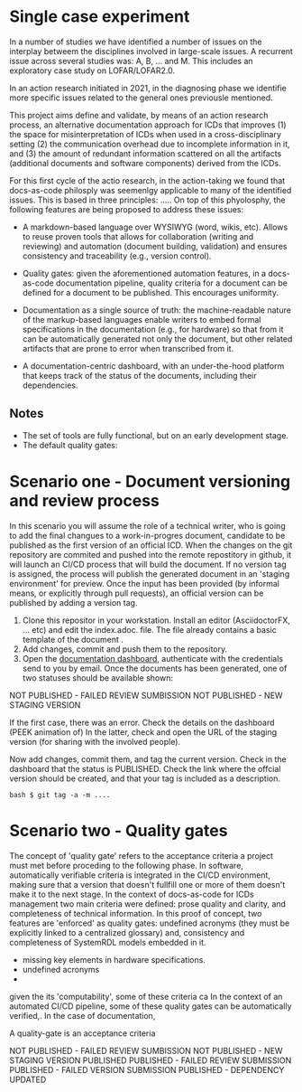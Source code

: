 # Single case experiment


In a number of studies we have identified a number of issues on the interplay betweem the disciplines involved in large-scale issues. A recurrent issue across several studies was: A, B, ... and M. This includes an exploratory case study on LOFAR/LOFAR2.0.

In an action research initiated in 2021, in the diagnosing phase we identifie more specific issues related to the general ones previousle mentioned.

This project aims define and validate, by means of an action research process, an alternative documentation approach for ICDs that improves (1) the space for misinterpretation of ICDs when used in a cross-disciplinary setting (2) the communication overhead due to incomplete information in it, and (3) the amount of redundant information scattered on all the artifacts (additional documents and software components) derived from the ICDs.


For this first cycle of the actio research, in the action-taking we found that docs-as-code philosply was seemenlgy applicable to many of the identified issues. This is based in three principles: .....
On top of this phyolosphy, the following features are being proposed to address these issues:

- A markdown-based language  over WYSIWYG (word, wikis, etc). Allows to reuse proven tools that allows for collaboration (writing and reviewing) and automation (document building, validation) and ensures consistency and traceability (e.g., version control).

- Quality gates: given the aforementioned automation features, in a docs-as-code documentation pipeline, quality criteria for a document can be defined for a document to be published. This encourages uniformity.

- Documentation as a single source of truth: the machine-readable nature of the  markup-based languages enable writers to embed formal specifications in the documentation (e.g., for hardware) so that from it can be automatically generated  not only the document, but other related artifacts that are prone to error when transcribed from it.

- A documentation-centric dashboard, with an under-the-hood platform that keeps track of the status of the documents, including their dependencies.




## Notes

- The set of tools are fully functional, but on an early development stage.
- The default quality gates:

# Scenario one - Document versioning and review process

In this scenario you will assume the role of a technical writer, who is going to add the final changues to a work-in-progres document, candidate to be published as the first version of an official ICD. When the changes on the git repository are commited and pushed into the remote repostitory in github, it will launch an CI/CD process that will build the document. If no version tag is assigned, the process will publish the generated document in an 'staging environment' for preview. Once the input has been provided (by informal means, or explicitly through pull requests), an official version can be published by adding a version tag.


1. Clone this repositor in your workstation. Install an editor (AsciidoctorFX, ... etc) and edit the index.adoc. file. The file already contains a basic template of the document .
2. Add changes, commit and push them to the repository.
3. Open the [documentation dashboard](http://asdasd.com), authenticate with the credentials send to you by email. Once the documents has been generated, one of two statuses should be available shown: 

NOT PUBLISHED - FAILED REVIEW SUMBISSION
NOT PUBLISHED - NEW STAGING VERSION

If the first case, there was an error. Check the details on the dashboard (PEEK animation of)
In the latter, check and open the URL of the staging version  (for sharing with the involved people).

Now add changes, commit them, and tag the current version. Check in the dashboard that the status is PUBLISHED. Check the link where the offcial version should be created, and that your tag is included as a description.

``bash
    $ git tag -a -m ....
``

# Scenario two - Quality gates

The concept of 'quality gate' refers to the acceptance criteria a project must met before proceding to the following phase. In software, automatically verifiable criteria is integrated in the CI/CD environment, making sure that a version that doesn't fullfill one or more of them doesn't make it to the next stage. In the context of docs-as-code for ICDs management two main criteria were defined: prose quality and clarity, and completeness of technical information. In this proof of concept, two features are 'enforced' as quality gates: undefined acronyms (they must be explicitly linked to a centralized glossary) and, consistency and completeness of SystemRDL models embedded in it.





- missing key elements in hardware specifications.
- undefined acronyms
- 

given the its 'computability', some of these criteria ca
In the context of an automated CI/CD pipeline, some of these quality gates can be automatically verified,. In the case of documentation,  

A quality-gate is an acceptance criteria




NOT PUBLISHED - FAILED REVIEW SUMBISSION
NOT PUBLISHED - NEW STAGING VERSION
PUBLISHED
PUBLISHED - FAILED REVIEW SUBMISSION
PUBLISHED - FAILED VERSION SUBMISSION
PUBLISHED - DEPENDENCY UPDATED
